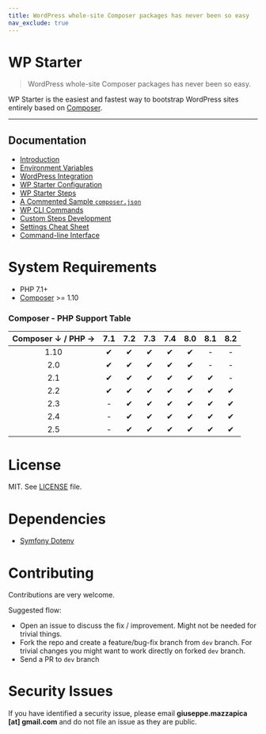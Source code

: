 ```yaml
---
title: WordPress whole-site Composer packages has never been so easy
nav_exclude: true
---
```


# WP Starter

> WordPress whole-site Composer packages has never been so easy.

WP Starter is the easiest and fastest way to bootstrap WordPress sites entirely based on [Composer](https://getcomposer.org/).

---

## Documentation

- [Introduction](01-Introduction.md)
- [Environment Variables](02-Environment-Variables.md)
- [WordPress Integration](03-WordPress-Integration.md)
- [WP Starter Configuration](04-WP-Starter-Configuration.md)
- [WP Starter Steps](05-WP-Starter-Steps.md)
- [A Commented Sample `composer.json`](06-A-Commented-Sample-Composer-Json.md)
- [WP CLI Commands](07-WP-CLI-Commands.md)
- [Custom Steps Development](08-Custom-Steps-Development.md)
- [Settings Cheat Sheet](09-Settings-Cheat-Sheet.md)
- [Command-line Interface](10-Command-Line-Interface.md)

# System Requirements

 - PHP 7.1+
 - [Composer](https://getcomposer.org/) >= 1.10


### Composer - PHP Support Table

| Composer ↓ / PHP → | 7.1  | 7.2  | 7.3  | 7.4  | 8.0  | 8.1  | 8.2  |
| :----------------: | :--: | :--: | :--: | :--: | :--: | :--: | :--: |
|        1.10        |  ✔   |  ✔   |  ✔   |  ✔   |  ✔   |  -   |  -   |
|        2.0         |  ✔   |  ✔   |  ✔   |  ✔   |  ✔   |  -   |  -   |
|        2.1         |  ✔   |  ✔   |  ✔   |  ✔   |  ✔   |  ✔   |  -   |
|        2.2         |  ✔   |  ✔   |  ✔   |  ✔   |  ✔   |  ✔   |  ✔   |
|        2.3         |  -   |  ✔   |  ✔   |  ✔   |  ✔   |  ✔   |  ✔   |
|        2.4         |  -   |  ✔   |  ✔   |  ✔   |  ✔   |  ✔   |  ✔   |
|        2.5         |  -   |  ✔   |  ✔   |  ✔   |  ✔   |  ✔   |  ✔   |

# License

MIT. See [LICENSE](https://github.com/wecodemore/wpstarter/blob/dev/LICENSE) file.


# Dependencies

 - [Symfony Dotenv](https://symfony.com/doc/3.4/components/dotenv.html)


# Contributing

Contributions are very welcome.

Suggested flow:

 - Open an issue to discuss the fix / improvement. Might not be needed for trivial things.
 - Fork the repo and create a feature/bug-fix branch from `dev` branch. For trivial changes you might want to work directly on forked `dev` branch.
 - Send a PR to `dev` branch

# Security Issues

If you have identified a security issue, please email **giuseppe.mazzapica [at] gmail.com** and do not file an issue as they are public.
